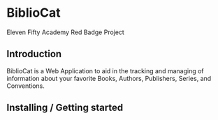 # BiblioCat
Eleven Fifty Academy Red Badge Project

## Introduction
BiblioCat is a Web Application to aid in the tracking and managing of information about your favorite Books, Authors, Publishers, Series, and Conventions.

## Installing / Getting started

